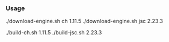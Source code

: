 ### Usage

./download-engine.sh ch 1.11.5
./download-engine.sh jsc 2.23.3

./build-ch.sh 1.11.5
./build-jsc.sh 2.23.3

